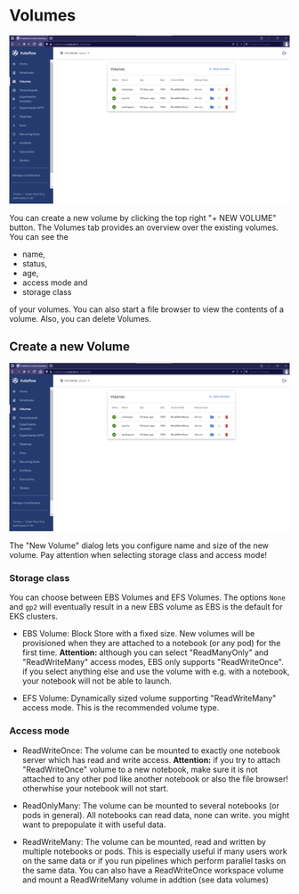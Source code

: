 # Volumes

![volumes tab](/img/volumes/volumes-tab.png)

You can create a new volume by clicking the top right "+ NEW VOLUME" button. 
The Volumes tab provides an overview over the existing volumes. You can see the

-   name,
-   status,
-   age,
-   access mode and
-   storage class 

of your volumes. You can also start a file browser to view the contents of a
volume. Also, you can delete Volumes. 

## Create a new Volume

![volumes tab](/img/volumes/volumes-tab.png)

The "New Volume" dialog lets you configure name and size of the new volume. Pay
attention when selecting storage class and access mode!

### Storage class

You can choose between EBS Volumes and EFS Volumes. The options `None` and `gp2` will eventually result in a new EBS volume as EBS is the default for EKS clusters.

-   EBS Volume: Block Store with a fixed size. New volumes will be provisioned
    when they are attached to a notebook (or any pod) for the first time.
    **Attention:** although you can select "ReadManyOnly" and "ReadWriteMany"
    access modes, EBS only supports "ReadWriteOnce". if you select anything
    else and use the volume with e.g. with a notebook, your notebook will not
    be able to launch.

-   EFS Volume: Dynamically sized volume supporting "ReadWriteMany" access 
    mode. This is the recommended volume type.

### Access mode

-   ReadWriteOnce: The volume can be mounted to exactly one notebook server
    which has read and write access. **Attention:** if you try to attach 
    "ReadWriteOnce" volume to a new notebook, make sure it is not attached to
    any other pod like another notebook or also the file browser! otherwhise
    your notebook will not start.

-   ReadOnlyMany: The volume can be mounted to several notebooks (or pods
    in general). All notebooks can read data, none can write. you might
    want to prepopulate it with useful data.

-   ReadWriteMany: The volume can be mounted, read and written by multiple
    notebooks or pods. This is especially useful if many users work on the
    same data or if you run pipelines which perform parallel tasks on the 
    same data. You can also have a ReadWriteOnce workspace volume and mount
    a ReadWriteMany volume in addtion (see data volumes)